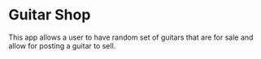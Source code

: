 # Guitar Shop

This app allows a user to have random set of guitars that are for sale and allow for posting a guitar to sell.